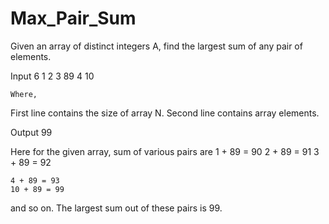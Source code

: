 # Max_Pair_Sum
Given an array of distinct integers A, find the largest sum of any pair of elements. 

 

Input 
    6 
    1 2 3 89 4 10 

 

    Where, 

First line contains the size of array N. 
Second line contains array elements.      
 

Output 
    99 

 

Here for the given array, sum of various pairs are 
    1 + 89 = 90 
    2 + 89 = 91 
    3 + 89 = 92 

    4 + 89 = 93
    10 + 89 = 99 


and so on. The largest sum out of these pairs is 99. 
